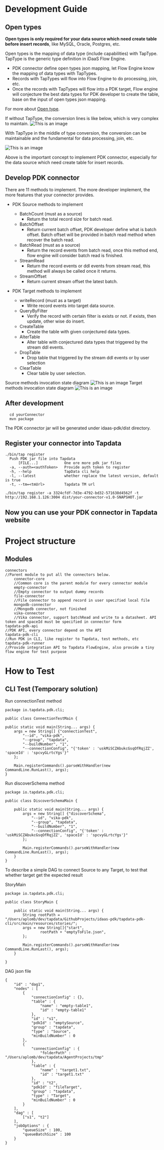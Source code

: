# Development Guide

## Open types

**Open types is only required for your data source which need create table before insert records**, like MySQL, Oracle, Postgres, etc.

Open types is the mapping of data type (include capabilities) with TapType.   
TapType is the generic type definition in iDaaS Flow Engine.

* PDK connector define open types json mapping, let Flow Engine know the mapping of data types with TapTypes. 
* Records with TapTypes will flow into Flow Engine to do processing, join, etc. 
* Once the records with TapTypes will flow into a PDK target, Flow engine will conjecture the best data types for PDK developer to create the table, base on the input of open types json mapping.  

For more about [Open type](open-type.md).

If without TapType, the conversion lines is like below, which is very complex to maintain. 
![This is an image](images/withoutTapType.png)

With TapType in the middle of type conversion, the conversion can be maintainable and the fundamental for data processing, join, etc.

![This is an image](images/withTapType.png)

Above is the important concept to implement PDK connector, especially for the data source which need create table for insert records. 

## Develop PDK connector

There are 11 methods to implement. The more developer implement, the more features that your connector provides. 
* PDK Source methods to implement
    - BatchCount (must as a source)
        - Return the total record size for batch read. 
    - BatchOffset
        - Return current batch offset, PDK developer define what is batch offset. Batch offset will be provided in batch read method when recover the batch read.  
    - BatchRead (must as a source)
        - Return the record events from batch read, once this method end, flow engine will consider batch read is finished. 
    - StreamRead
        - Return the record events or ddl events from stream read, this method will always be called once it returns.       
    - StreamOffset
        - Return current stream offset the latest batch. 

* PDK Target methods to implement 
    - writeRecord (must as a target)
        - Write record events into target data source. 
    - QueryByFilter
        - Verify the record with certain filter is exists or not. if exists, then update, other wise do insert. 
    - CreateTable
        - Create the table with given conjectured data types.  
    - AlterTable
        - Alter table with conjectured data types that triggered by the stream ddl events.  
    - DropTable
        - Drop table that triggered by the stream ddl events or by user selection
    - ClearTable
        - Clear table by user selection.

Source methods invocation state diagram
![This is an image](images/sourceStateDiagram.jpg)
Target methods invocation state diagram
![This is an image](images/targetStateDiagram.jpg)


## After development
```shell
  cd yourConnector
  mvn package
```
The PDK connector jar will be generated under idaas-pdk/dist directory. 


## Register your connector into Tapdata
```
./bin/tap register
  Push PDK jar file into Tapdata
      [FILE...]            One ore more pdk jar files
  -a, --auth=<authToken>   Provide auth token to register
  -h, --help               TapData cli help
  -l, --latest             whether replace the latest version, default is true
  -t, --tm=<tmUrl>         Tapdata TM url
```
    ./bin/tap register -a 3324cfdf-7d3e-4792-bd32-571638d4562f -t http://192.168.1.126:3004 dist/your-connector-v1.0-SNAPSHOT.jar

## Now you can use your PDK connector in Tapdata website

# Project structure

## Modules
    connectors 
    //Parent module to put all the connectors below.
        connector-core 
        //Common core is the parent module for every connector module
        empty-connector 
        //Empty connector to output dummy records
        file-connector 
        //File connector to append record in user specified local file
        mongodb-connector 
        //Mongodb connector, not finished
        vika-connector 
        //Vika connector, support batchRead and write to a datasheet. API token and spaceId must be specified in connector form
    tapdata-pdk-api 
    //PDK API, every connector depend on the API
    tapdata-pdk-cli 
    //Run PDK in CLI, like register to Tapdata, test methods, etc
    tapdata-pdk-runner 
    //Provide integration API to Tapdata FlowEngine, also provide a tiny flow engine for test purpose

# How to Test

## CLI Test (Temporary solution)
Run connectionTest method

    package io.tapdata.pdk.cli;
    
    public class ConnectionTestMain {
    
    public static void main(String... args) {
        args = new String[] {"connectionTest",
            "--id", "vika-pdk",
            "--group", "tapdata",
            "--buildNumber", "1",
            "--connectionConfig", "{'token' : 'uskMiSCZAbukcGsqOfRqjZZ', 'spaceId' : 'spcvyGLrtcYgs'}"
        };

        Main.registerCommands().parseWithHandler(new CommandLine.RunLast(), args);
    }

Run discoverSchema method
    
    package io.tapdata.pdk.cli;

    public class DiscoverSchemaMain {

        public static void main(String... args) {
            args = new String[] {"discoverSchema",
                "--id", "vika-pdk",
                "--group", "tapdata",
                "--buildNumber", "1",
                "--connectionConfig", "{'token' : 'uskMiSCZAbukcGsqOfRqjZZ', 'spaceId' : 'spcvyGLrtcYgs'}"
            };
            
            Main.registerCommands().parseWithHandler(new CommandLine.RunLast(), args);
        }
    }

To describe a simple DAG to connect Source to any Target, to test that whether target get the expected result

StoryMain
    
    package io.tapdata.pdk.cli;

    public class StoryMain {
    
        public static void main(String... args) {
            String rootPath = "/Users/aplomb/dev/tapdata/GithubProjects/idaas-pdk/tapdata-pdk-cli/src/main/resources/stories/";
            args = new String[]{"start",
                    rootPath + "emptyToFile.json",
            };
    
            Main.registerCommands().parseWithHandler(new CommandLine.RunLast(), args);
        }

    }

DAG json file

    {
        "id" : "dag1",
        "nodes" : [
            {
                "connectionConfig" : {},
                "table" : {
                    "name" : "empty-table1",
                    "id" : "empty-table1"
                },
                "id" : "s1",
                "pdkId" : "emptySource",
                "group" : "tapdata",
                "type" : "Source",
                "minBuildNumber" : 0
            },
            {
                "connectionConfig" : {
                    "folderPath" : "/Users/aplomb/dev/tapdata/AgentProjects/tmp"
                },
                "table" : {
                    "name" : "target1.txt",
                    "id" : "target1.txt"
                },
                "id" : "t2",
                "pdkId" : "fileTarget",
                "group" : "tapdata",
                "type" : "Target",
                "minBuildNumber" : 0
            }
        ],
        "dag" : [
            ["s1", "t2"]
        ],
        "jobOptions" : {
            "queueSize" : 100,
            "queueBatchSize" : 100
        }
    }
